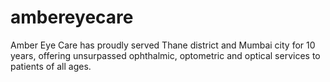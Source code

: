 # ambereyecare

Amber Eye Care has proudly served Thane district and Mumbai city for 10 years, offering unsurpassed ophthalmic, optometric and optical services to patients of all ages.
